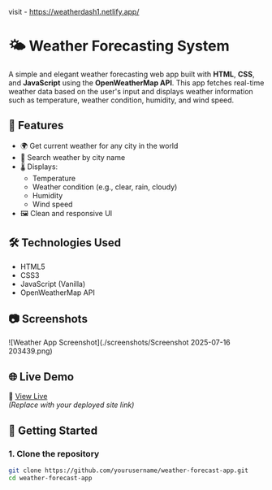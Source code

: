 visit - https://weatherdash1.netlify.app/
# 🌤 Weather Forecasting System

A simple and elegant weather forecasting web app built with **HTML**, **CSS**, and **JavaScript** using the **OpenWeatherMap API**. This app fetches real-time weather data based on the user's input and displays weather information such as temperature, weather condition, humidity, and wind speed.

## 🚀 Features

- 🌍 Get current weather for any city in the world
- 📍 Search weather by city name
- 🌡 Displays:
  - Temperature
  - Weather condition (e.g., clear, rain, cloudy)
  - Humidity
  - Wind speed
- 🖼 Clean and responsive UI

## 🛠 Technologies Used

- HTML5
- CSS3
- JavaScript (Vanilla)
- OpenWeatherMap API

## 📷 Screenshots

![Weather App Screenshot](./screenshots/Screenshot 2025-07-16 203439.png)

## 🌐 Live Demo

🔗 [View Live](https://your-netlify-url.netlify.app)  
*(Replace with your deployed site link)*

## 🔑 Getting Started

### 1. Clone the repository

```bash
git clone https://github.com/yourusername/weather-forecast-app.git
cd weather-forecast-app
